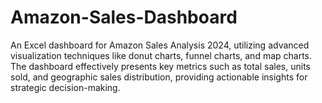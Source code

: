 # Amazon-Sales-Dashboard
An Excel dashboard for Amazon Sales Analysis 2024, utilizing advanced visualization techniques like donut charts, funnel charts, and map charts. The dashboard effectively presents key metrics such as total sales, units sold, and geographic sales distribution, providing actionable insights for strategic decision-making.

